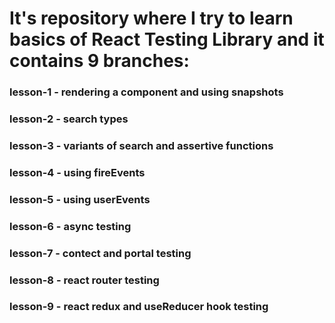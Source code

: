 # It's repository where I try to learn basics of React Testing Library and it contains 9 branches:

### lesson-1 - rendering a component and using snapshots
### lesson-2 - search types
### lesson-3 - variants of search and assertive functions
### lesson-4 - using fireEvents
### lesson-5 - using userEvents
### lesson-6 - async testing
### lesson-7 - contect and portal testing
### lesson-8 - react router testing
### lesson-9 - react redux and useReducer hook testing
